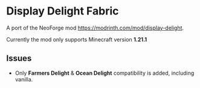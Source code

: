 # Display Delight Fabric
A port of the NeoForge mod https://modrinth.com/mod/display-delight.

Currently the mod only supports Minecraft version **1.21.1**

## Issues
* Only **Farmers Delight** & **Ocean Delight** compatibility is added, including vanilla.